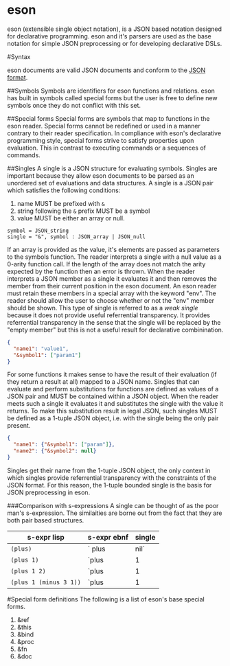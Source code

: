 eson
===

eson (extensible single object notation), is a JSON based notation designed for declarative programming. eson and it's parsers are used as the base notation for simple JSON preprocessing or for developing declarative DSLs. 

#Syntax

eson documents are valid JSON documents and conform to the [JSON format](http://json.org/). 

##Symbols
Symbols are identifiers for eson functions and relations. eson has built in symbols called special forms but the user is free to define new symbols once they do not conflict with this set. 

##Special forms
Special forms are symbols that map to functions in the eson reader. Special forms cannot be redefined or used in a manner contrary to their reader specification. In compliance with eson's declarative programming style, special forms strive to satisfy properties upon evaluation. This in contrast to executing commands or a sequences of commands.

##Singles
A single is a JSON structure for evaluating symbols. Singles are important because they allow eson documents to be parsed as an unordered set of evaluations and data structures. A single is a JSON pair which satisfies the following conditions:

1. name MUST be prefixed with `&`
1. string following the `&` prefix MUST be a symbol
1. value MUST be either an array or null. 

```ebnf
symbol = JSON_string
single = "&", symbol : JSON_array | JSON_null
```

If an array is provided as the value, it's elements are passed as parameters to the symbols function. The reader interprets a single with a null value as a 0-arity function call. If the length of the array does not match the arity expected by the function then an error is thrown. When the reader interprets a JSON member as a single it evaluates it and then removes the member from their current position in the eson document. An eson reader must retain these members in a special array with the keyword "env". The reader should allow the user to choose whether or not the "env" member should be shown. This type of single is referred to as a *weak single* because it does not provide useful referrential transparency. It provides referrential transparency in the sense that the single will be replaced by the "empty member" but this is not a useful result for declarative combinination.

```JSON
{ 
  "name1": "value1",
  "&symbol1": ["param1"]
}
```

For some functions it makes sense to have the result of their evaluation (if they return a result at all) mapped to a JSON name. Singles that can evaluate and perform substitutions for functions are defined as values of a JSON pair and MUST be contained within a JSON object. When the reader meets such a single it evaluates it and substitutes the single with the value it returns. To make this substitution result in legal JSON, such singles MUST be defined as a 1-tuple JSON object, i.e. with the single being the only pair present. 

```JSON
{
  "name1": {"&symbol1": ["param"]},
  "name2": {"&symbol2": null}
}
```
Singles get their name from the 1-tuple JSON object, the only context in which singles provide referrential transparency with the constraints of the JSON format. For this reason, the 1-tuple bounded single is the basis for JSON preprocessing in eson. 

###Comparison with s-expressions
A single can be thought of as the poor man's s-expression. The similaities are borne out from the fact that they are both pair based structures.

| s-expr lisp | s-expr ebnf| single |
|-------------|------------|--------|
| `(plus)`    | ` plus | nil`| `{"&plus" : null}` |
| `(plus 1)`  | `plus | 1 | nil` | `{"&plus" : [1]}` |
| `(plus 1 2)`| `plus | 1 | 2 | nil` |`{"&plus" : [1, 2]}` |
| `(plus 1 (minus 3 1))`| `plus| 1 | (minus | 3 | 1) | nil` | `{"&plus" : [1, {"&minus": [3, 1] } ]}` |

#Special form definitions
The following is a list of eson's base special forms.
1. &ref
2. &this
2. &bind
3. &proc
4. &fn
5. &doc
